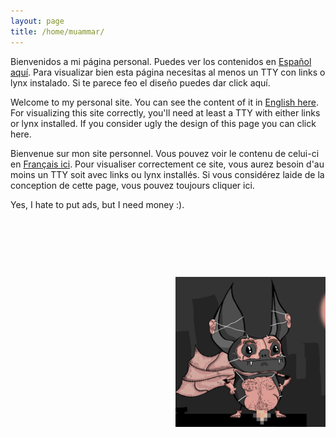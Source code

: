 ```yaml
---
layout: page
title: /home/muammar/
---
```


Bienvenidos a mi página personal. Puedes ver los contenidos en [Español aquí](./es).
Para visualizar bien esta página necesitas al menos un TTY con links o lynx
instalado. Si te parece feo el diseño puedes dar click aquí.

Welcome to my personal site. You can see the content of it in [English here](./en).
For visualizing this site correctly, you'll need at least a TTY with either
links or lynx installed. If you consider ugly the design of this page you can
click here.

Bienvenue sur mon site personnel. Vous pouvez voir le contenu de celui-ci en
[Français ici](./fr). Pour visualiser correctement ce site, vous aurez besoin d'au
moins un TTY soit avec links ou lynx installés. Si vous considérez laide de la
conception de cette page, vous pouvez toujours cliquer ici.

Yes, I hate to put ads, but I need money :).

<script async src="//pagead2.googlesyndication.com/pagead/js/adsbygoogle.js"></script>
<!-- leaderboardmuammar -->
<ins class="adsbygoogle"
     style="display:inline-block;width:728px;height:90px"
          data-ad-client="ca-pub-5821724605404798"
               data-ad-slot="7598110701"></ins>
               <script>
               (adsbygoogle = window.adsbygoogle || []).push({});
               </script>
<img src="/photo.jpg" width="240" height="240" align="right">

